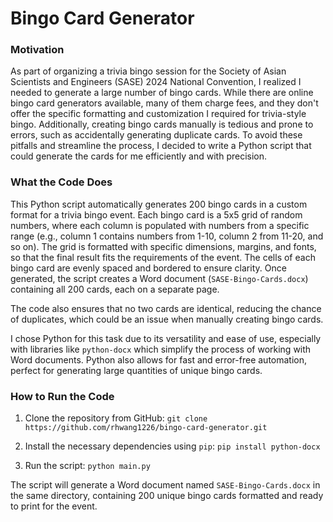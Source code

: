 # Bingo Card Generator

### Motivation

As part of organizing a trivia bingo session for the Society of Asian Scientists and Engineers (SASE) 2024 National Convention, I realized I needed to generate a large number of bingo cards. While there are online bingo card generators available, many of them charge fees, and they don't offer the specific formatting and customization I required for trivia-style bingo. Additionally, creating bingo cards manually is tedious and prone to errors, such as accidentally generating duplicate cards. To avoid these pitfalls and streamline the process, I decided to write a Python script that could generate the cards for me efficiently and with precision.

### What the Code Does

This Python script automatically generates 200 bingo cards in a custom format for a trivia bingo event. Each bingo card is a 5x5 grid of random numbers, where each column is populated with numbers from a specific range (e.g., column 1 contains numbers from 1-10, column 2 from 11-20, and so on). The grid is formatted with specific dimensions, margins, and fonts, so that the final result fits the requirements of the event. The cells of each bingo card are evenly spaced and bordered to ensure clarity. Once generated, the script creates a Word document (`SASE-Bingo-Cards.docx`) containing all 200 cards, each on a separate page. 

The code also ensures that no two cards are identical, reducing the chance of duplicates, which could be an issue when manually creating bingo cards.

I chose Python for this task due to its versatility and ease of use, especially with libraries like `python-docx` which simplify the process of working with Word documents. Python also allows for fast and error-free automation, perfect for generating large quantities of unique bingo cards.

### How to Run the Code

1. Clone the repository from GitHub:
`git clone https://github.com/rhwang1226/bingo-card-generator.git`


2. Install the necessary dependencies using `pip`:
`pip install python-docx`

3. Run the script:
`python main.py`

The script will generate a Word document named `SASE-Bingo-Cards.docx` in the same directory, containing 200 unique bingo cards formatted and ready to print for the event.
